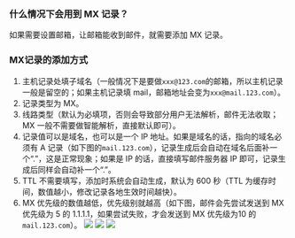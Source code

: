 ### 什么情况下会用到 MX 记录？
如果需要设置邮箱，让邮箱能收到邮件，就需要添加 MX 记录。
### MX记录的添加方式
1. 主机记录处填子域名（一般情况下是要做`xxx@123.com`的邮箱，所以主机记录一般是留空的；如果主机记录填 mail，邮箱地址会变为`xxx@mail.123.com`）。
2. 记录类型为 MX。
3. 线路类型（默认为必填项，否则会导致部分用户无法解析，邮件无法收取；MX 一般不需要做智能解析，直接默认即可）。
4. 记录值可以是域名，也可以是一个 IP 地址。如果是域名的话，指向的域名必须有 A 记录（如下图的`mail.123.com`），记录生成后会自动在域名后面补一个“.”，这是正常现象；如果是 IP 的话，直接填写邮件服务器 IP 即可，记录生成后同样会自动补一个“.”。
5. TTL 不需要填写，添加时系统会自动生成，默认为 600 秒（TTL 为缓存时间，数值越小，修改记录各地生效时间越快）。
6. MX 优先级的数值越低，优先级别就越高（如下图，邮件会先尝试发送到 MX 优先级为 5 的 1.1.1.1，如果尝试失败，才会发送到 MX 优先级为10 的`mail.123.com`）。
![](https://mc.qcloudimg.com/static/img/db9bb92dc335c2a23c51c31f132d522f/image.png)
![](https://mc.qcloudimg.com/static/img/fc0f0d8798999188d2aeabfea71d7fbd/image.png)
![](https://mc.qcloudimg.com/static/img/69782527860e469c637c62fdedf378a7/image.png)
